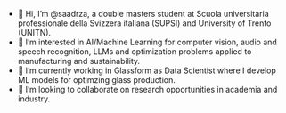- 👋 Hi, I’m @saadrza, a double masters student at Scuola universitaria professionale della Svizzera italiana (SUPSI) and University of Trento (UNITN).
- 👀 I’m interested in AI/Machine Learning for computer vision, audio and speech recognition, LLMs and optimization problems applied to manufacturing and sustainability.
- 🌱 I’m currently working in Glassform as Data Scientist where I develop ML models for optimzing glass production.
- 💞️ I’m looking to collaborate on research opportunities in academia and industry.

